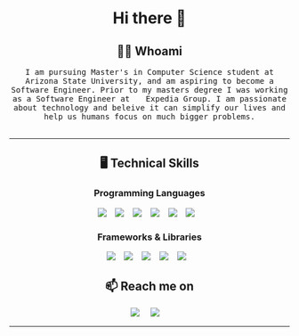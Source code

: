 <h1 align="center"> Hi there 👋 </h1>
<h2 align="center"> 👨‍💻 Whoami</h2>
<p align="center">
  <samp>I am pursuing Master's in Computer Science student at Arizona State University, and am aspiring to become a Software Engineer. Prior to my masters degree I was working as a Software Engineer at <img src="https://s27.q4cdn.com/708721433/files/design/e-logo.svg" height="12px" alt=""> Expedia Group. I am passionate about technology and beleive it can simplify our lives and help us humans focus on much bigger problems.
  </samp>
  <br> <br>
</p>

<hr> 

<h2 align="center"> 🖥️ Technical Skills</h2>

<h3 align="center"> Programming Languages </h3>
<p align="center">
  <img src="https://img.shields.io/badge/python-3670A0?style=for-the-badge&logo=python&logoColor=ffdd54" />&nbsp;&nbsp;&nbsp;
  <img src="https://img.shields.io/badge/Java-ED8B00?style=for-the-badge&logo=openjdk&logoColor=white" />&nbsp;&nbsp;&nbsp;
  <img src="https://img.shields.io/badge/Javascript-f0db4f?style=for-the-badge&logo=javascript&logoColor=black" />&nbsp;&nbsp;&nbsp;
  <img src="https://img.shields.io/badge/C++-00599C?style=for-the-badge&logo=c%2B%2B&logoColor=white" />&nbsp;&nbsp;&nbsp;
  <img src="https://img.shields.io/badge/HTML5-E34F26?style=for-the-badge&logo=html5&logoColor=white" />&nbsp;&nbsp;&nbsp;
  <img src="https://img.shields.io/badge/MySQL-00000F?style=for-the-badge&logo=mysql&logoColor=white" />&nbsp;&nbsp;&nbsp;
</p>

<h3 align="center"> Frameworks & Libraries </h3>
<p align="center">
<!-- <img src="https://img.shields.io/badge/PyTorch-EE4C2C?style=for-the-badge&logo=pytorch&logoColor=white" />&nbsp;&nbsp;&nbsp; -->
<!--   <img src="https://img.shields.io/badge/Pandas-2C2D72?style=for-the-badge&logo=pandas&logoColor=white" />&nbsp;&nbsp;&nbsp;
<!--   <img src="https://img.shields.io/badge/Keras-FF0000?style=for-the-badge&logo=keras&logoColor=white" />&nbsp;&nbsp;&nbsp; -->
<!--   <img src="https://img.shields.io/badge/Numpy-777BB4?style=for-the-badge&logo=numpy&logoColor=white" />&nbsp;&nbsp;&nbsp; -->
  <img src="https://img.shields.io/badge/Spring-72A34A?style=for-the-badge&logo=spring&logoColor=white" />&nbsp;&nbsp;&nbsp;
  <img src="https://img.shields.io/badge/spark-D97832?style=for-the-badge&logo=apache-spark&logoColor=white" />&nbsp;&nbsp;&nbsp;
  <img src="https://img.shields.io/badge/TensorFlow-FF6F00?style=for-the-badge&logo=TensorFlow&logoColor=white" />&nbsp;&nbsp;&nbsp;
  <img src="https://img.shields.io/badge/Kafka-000000?style=for-the-badge&logo=apache-kafka&logoColor=white" />&nbsp;&nbsp;&nbsp;
<!--   <img src="https://img.shields.io/badge/scikit_learn-F7931E?style=for-the-badge&logo=scikit-learn&logoColor=white" />&nbsp;&nbsp;&nbsp; -->
  <img src="https://img.shields.io/badge/D3.js-BE6755?style=for-the-badge&logo=d3.js&logoColor=white" />&nbsp;&nbsp;&nbsp;
</p>

<h2  align="center">📫 Reach me on</h2>
<p align="center">
  <a target="_blank"href="https://www.linkedin.com/in/hsahdev/"><img src="https://img.shields.io/badge/linkedin-%230077B5.svg?&style=for-the-badge&logo=linkedin&logoColor=white" /></a>&nbsp;&nbsp;&nbsp;&nbsp;
  <a href="mailto:hsahdev@asu.edu?subject=Hello%20Harshdeep,%20From%20Github"><img src="https://img.shields.io/badge/gmail-%23D14836.svg?&style=for-the-badge&logo=gmail&logoColor=white" /></a>&nbsp;&nbsp;&nbsp;&nbsp;
</p>

<hr>

<!--
**hssahdev/hssahdev** is a ✨ _special_ ✨ repository because its `README.md` (this file) appears on your GitHub profile.


Here are some ideas to get you started:

- 🔭 I’m currently working on ...
- 🌱 I’m currently learning ...
- 👯 I’m looking to collaborate on ...
- 🤔 I’m looking for help with ...
- 💬 Ask me about ...
- 📫 How to reach me: ...
- 😄 Pronouns: ...
- ⚡ Fun fact: ...
-->
